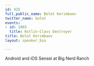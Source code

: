 ```yaml
---
id: 425
full_public_name: Bolot Kerimbaev
twitter_name: bolot
events:
- id: 1865
  title: Kotlin-Class Destroyer
title: Bolot Kerimbaev
layout: speaker_bio

---
```

Android and iOS Sensei at Big Nerd Ranch